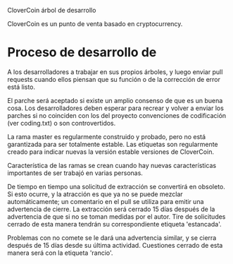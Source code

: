 CloverCoin árbol de desarrollo

CloverCoin es un punto de venta basado en cryptocurrency.

Proceso de desarrollo de
===========================

A los desarrolladores a trabajar en sus propios árboles, y luego enviar pull requests cuando
ellos piensan que su función o de la corrección de error está listo.

El parche será aceptado si existe un amplio consenso de que es un
buena cosa. Los desarrolladores deben esperar para recrear y volver a enviar los parches
si no coinciden con los del proyecto convenciones de codificación (ver coding.txt)
o son controvertidos.

La rama master es regularmente construido y probado, pero no está garantizada
para ser totalmente estable. Las etiquetas son regularmente creado para indicar nuevas
la versión estable versiones de CloverCoin.

Característica de las ramas se crean cuando hay nuevas características importantes de ser
trabajó en varias personas.

De tiempo en tiempo una solicitud de extracción se convertirá en obsoleto. Si esto ocurre, y
la atracción es que ya no se puede mezclar automáticamente; un comentario en el pull
se utiliza para emitir una advertencia de cierre. La extracción será cerrado 15 días
después de la advertencia de que si no se toman medidas por el autor. Tire de solicitudes cerrado
de esta manera tendrán su correspondiente etiqueta 'estancada'.

Problemas con no comete se le dará una advertencia similar, y se cierra después de
15 días desde su última actividad. Cuestiones cerrado de esta manera será 
con la etiqueta 'rancio'.
